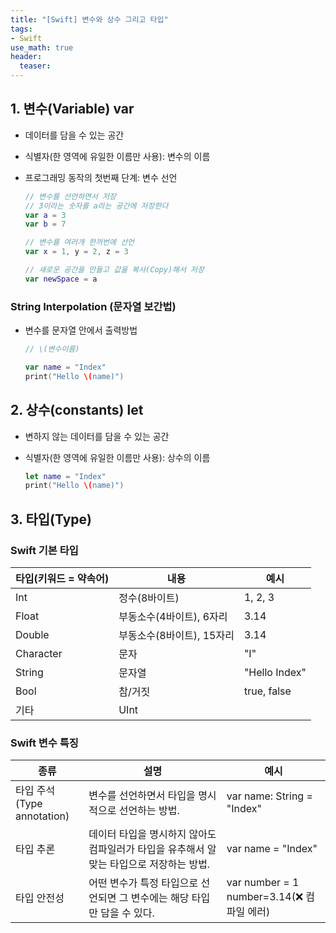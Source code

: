 ```yaml
---
title: "[Swift] 변수와 상수 그리고 타입"
tags: 
- Swift
use_math: true
header: 
  teaser: 
---
```


## 1. 변수(Variable) var
- 데이터를 담을 수 있는 공간

- 식별자(한 영역에 유일한 이름만 사용): 변수의 이름

- 프로그래밍 동작의 첫번째 단계: 변수 선언

  ```swift
  // 변수를 선언하면서 저장
  // 3이라는 숫자를 a라는 공간에 저장한다
  var a = 3	
  var b = 7
  
  // 변수를 여러개 한꺼번에 선언
  var x = 1, y = 2, z = 3
  
  // 새로운 공간을 만들고 값을 복사(Copy)해서 저장
  var newSpace = a
  ```

### String Interpolation (문자열 보간법)

- 변수를 문자열 안에서 출력방법

  ```swift
  // \(변수이름)
  
  var name = "Index"
  print("Hello \(name)")
  ```

## 2. 상수(constants) let

- 변하지 않는 데이터를 담을 수 있는 공간

- 식별자(한 영역에 유일한 이름만 사용): 상수의 이름

  ```swift
  let name = "Index"
  print("Hello \(name)")
  ```

## 3. 타입(Type)

### Swift 기본 타입

| 타입(키워드 = 약속어) | 내용                      | 예시          |
| --------------------- | ------------------------- | ------------- |
| Int                   | 정수(8바이트)             | 1, 2, 3       |
| Float                 | 부동소수(4바이트), 6자리  | 3.14          |
| Double                | 부동소수(8바이트), 15자리 | 3.14          |
| Character             | 문자                      | "I"           |
| String                | 문자열                    | "Hello Index" |
| Bool                  | 참/거짓                   | true, false   |
| 기타                  | UInt                      |               |



### Swift 변수 특징

| 종류                        | 설명                                                         | 예시                                      |
| --------------------------- | ------------------------------------------------------------ | ----------------------------------------- |
| 타입 주석<br>(Type annotation) | 변수를 선언하면서 타입을 명시적으로 선언하는 방법.           | var name: String = "Index"                |
| 타입 추론                   | 데이터 타입을 명시하지 않아도 컴파일러가 타입을 유추해서 알맞는 타입으로 저장하는 방법. | var name = "Index"                        |
| 타입 안전성                 | 어떤 변수가 특정 타입으로 선언되면 그 변수에는 해당 타입만 담을 수 있다. | var number = 1 <br>number=3.14(❌ 컴파일 에러) |

